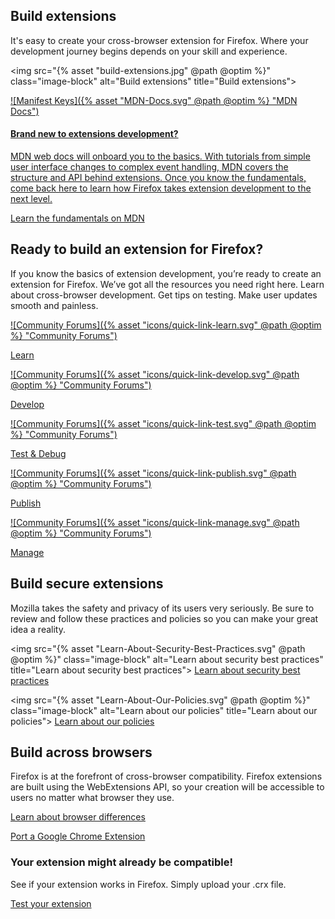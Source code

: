 <!-- Section Intro -->
<div class="panel-intro bg-dark">
<div class="bg"></div>

<div class="grid-container grid-x grid-padding-x align-center align-middle">
<div class="cell small-12 medium-6" markdown="1">

## Build extensions

It's easy to create your cross-browser extension for Firefox. Where your development journey begins depends on your skill and experience.

</div>
<div class="cell small-12 medium-6">

<img src="{% asset "build-extensions.jpg" @path @optim %}" class="image-block" alt="Build extensions" title="Build extensions">

</div>
</div>

<div class="tiles-container">
<div class="grid-container grid-x grid-padding-x align-center">

<!-- Tile 1 -->
<a href="https://developer.mozilla.org/docs/Mozilla/Add-ons/WebExtensions/manifest.json" class="cell small-12 medium-12 tile illustrated-tile tile-block-link">
<div class="block-link" markdown="1">

![Manifest Keys]({% asset "MDN-Docs.svg" @path @optim %} "MDN Docs")

#### Brand new to extensions development?

MDN web docs will onboard you to the basics. With tutorials from simple user interface changes to complex event handling, MDN covers the structure and API behind extensions. Once you know the fundamentals, come back here to learn how Firefox takes extension development to the next level.

<span class="block-link-inline">Learn the fundamentals on MDN</span>

</div>
</a>
<!-- END: Tile 1 -->

</div>
</div>
</div>
<!-- END: Section Intro -->

<!-- Section -->
<div class="panel-collapse quick-links">
<div class="grid-container grid-x grid-padding-x align-space-between">
<div class="cell small-12" markdown="1">

## Ready to build an extension for Firefox?

If you know the basics of extension development, you’re ready to create an extension for Firefox. We’ve got all the resources you need right here. Learn about cross-browser development. Get tips on testing. Make user updates smooth and painless.

</div>

<!-- Tile -->
<a href="/documentation/develop/web-ext-webpack-plug-in/" class="cell shrink tile tile-block-link">
<div class="block-link" markdown="1">

![Community Forums]({% asset "icons/quick-link-learn.svg" @path @optim %} "Community Forums")
	
<span class="block-link-inline">Learn</span>

</div>
</a>
<!-- END: Tile -->

<!-- Tile -->
<a href="/documentation/develop/web-ext-webpack-plug-in/" class="cell shrink tile tile-block-link">
<div class="block-link" markdown="1">

![Community Forums]({% asset "icons/quick-link-develop.svg" @path @optim %} "Community Forums")
	
<span class="block-link-inline">Develop</span>

</div>
</a>
<!-- END: Tile -->

<!-- Tile -->
<a href="/documentation/develop/web-ext-webpack-plug-in/" class="cell shrink tile tile-block-link">
<div class="block-link" markdown="1">

![Community Forums]({% asset "icons/quick-link-test.svg" @path @optim %} "Community Forums")
	
<span class="block-link-inline">Test & Debug</span>

</div>
</a>
<!-- END: Tile -->

<!-- Tile -->
<a href="/documentation/develop/web-ext-webpack-plug-in/" class="cell shrink tile tile-block-link">
<div class="block-link" markdown="1">

![Community Forums]({% asset "icons/quick-link-publish.svg" @path @optim %} "Community Forums")
	
<span class="block-link-inline">Publish</span>

</div>
</a>
<!-- END: Tile -->

<!-- Tile -->
<a href="/documentation/develop/web-ext-webpack-plug-in/" class="cell shrink tile tile-block-link">
<div class="block-link" markdown="1">

![Community Forums]({% asset "icons/quick-link-manage.svg" @path @optim %} "Community Forums")
	
<span class="block-link-inline">Manage</span>

</div>
</a>
<!-- END: Tile -->

</div>
</div>

<!-- Section -->
<div class="panel-collapse">
<div class="grid-container grid-x grid-padding-x align-center">
<div class="cell small-12" markdown="1">

## Build secure extensions

Mozilla takes the safety and privacy of its users very seriously. Be sure to review and follow these practices and policies so you can make your great idea a reality.

</div>
</div>

<div class="grid-container grid-x grid-padding-x align-center">
<div class="cell small-6" markdown="1">

<img src="{% asset "Learn-About-Security-Best-Practices.svg" @path @optim %}" class="image-block" alt="Learn about security best practices" title="Learn about security best practices">
[Learn about security best practices](https://developer.mozilla.org/docs/Mozilla/Add-ons/WebExtensions/Chrome_incompatibilities)

</div>
<div class="cell small-6" markdown="1">

<img src="{% asset "Learn-About-Our-Policies.svg" @path @optim %}" class="image-block" alt="Learn about our policies" title="Learn about our policies">
[Learn about our policies](https://developer.mozilla.org/docs/Mozilla/Add-ons/WebExtensions/Chrome_incompatibilities)

</div>
</div>
</div>

<!-- Section -->
<div class="panel-collapse">
<div class="grid-container grid-x grid-padding-x align-center">
<div class="cell small-12 medium-6" markdown="1">

## Build across browsers

</div>
<div class="cell small-12 medium-6" markdown="1">

Firefox is at the forefront of cross-browser compatibility. Firefox extensions are built using the WebExtensions API, so your creation will be accessible to users no matter what browser they use.

[Learn about browser differences](https://developer.mozilla.org/docs/Mozilla/Add-ons/WebExtensions/Chrome_incompatibilities)

[Port a Google Chrome Extension](https://developer.mozilla.org/docs/Mozilla/Add-ons/WebExtensions/Porting_a_Google_Chrome_extension)

</div>
</div>
</div>

<!-- Section CTA -->
<div class="section-cta bg-dark" style="background-image: url({% asset "extension-bg.svg" @path @optim %});">
<div class="img" style="background-image: url({% asset "extension-v2.svg" @path @optim %});"></div>
<div class="grid-container grid-x grid-padding-x align-middle">
<div class="cell small-12 large-4 xlarge-3 xlarge-offset-1" markdown="1">

### Your extension might already be compatible!

See if your extension works in Firefox. Simply upload your .crx file.

[Test your extension](https://www.extensiontest.com/)

</div>
</div>
</div>
<!-- END: Section CTA -->
